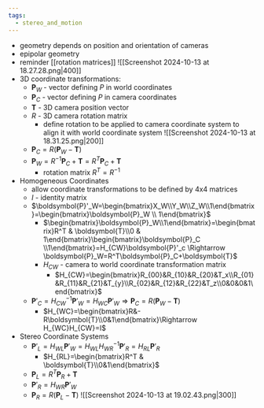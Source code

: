 ```yaml
---
tags:
  - stereo_and_motion
---
```

- geometry depends on position and orientation of cameras
- epipolar geometry
- reminder [[rotation matrices]]
![[Screenshot 2024-10-13 at 18.27.28.png|400]]
- 3D coordinate transformations:
	- $\boldsymbol{P}_W$ - vector defining $P$ in world coordinates
	- $\boldsymbol{P}_C$ - vector defining $P$ in camera coordinates
	- $\boldsymbol{T}$ - 3D camera position vector
	- $R$ - 3D camera rotation matrix
		- define rotation to be applied to camera coordinate system to align it with world coordinate system
	![[Screenshot 2024-10-13 at 18.31.25.png|200]]
	- $\boldsymbol{P}_C=R(\boldsymbol{P}_W-\boldsymbol{T})$
	- $\boldsymbol{P}_W=R^{-1}\boldsymbol{P}_C+\boldsymbol{T}=R^T\boldsymbol{P}_C+\boldsymbol{T}$
		- rotation matrix $R^T=R^{-1}$ 
- Homogeneous Coordinates
	- allow coordinate transformations to be defined by 4x4 matrices
	- $I$ - identity matrix
	- $\boldsymbol{P}'_W=\begin{bmatrix}X_W\\Y_W\\Z_W\\1\end{bmatrix}=\begin{bmatrix}\boldsymbol{P}_W \\ 1\end{bmatrix}$
		- $\begin{bmatrix}\boldsymbol{P}_W\\1\end{bmatrix}=\begin{bmatrix}R^T & \boldsymbol{T}\\0 & 1\end{bmatrix}\begin{bmatrix}\boldsymbol{P}_C \\1\end{bmatrix}=H_{CW}\boldsymbol{P}'_c \Rightarrow \boldsymbol{P}_W=R^T\boldsymbol{P}_C+\boldsymbol{T}$    
		- $H_{CW}$ - camera to world coordinate transformation matrix
			- $H_{CW}=\begin{bmatrix}R_{00}&R_{10}&R_{20}&T_x\\R_{01}&R_{11}&R_{21}&T_{y}\\R_{02}&R_{12}&R_{22}&T_z\\0&0&0&1\end{bmatrix}$ 
	- $\boldsymbol{P}'_C=H_{CW}^{-1}\boldsymbol{P}'_W=H_{WC}\boldsymbol{P}'_W\Rightarrow \boldsymbol{P}_C=R(\boldsymbol{P}_W-\boldsymbol{T})$
		- $H_{WC}=\begin{bmatrix}R&-R\boldsymbol{T}\\0&1\end{bmatrix}\Rightarrow H_{WC}H_{CW}=I$ 
- Stereo Coordinate Systems
	- $\boldsymbol{P}'_L=H_{WL}\boldsymbol{P}'_W=H_{WL}H^{-1}_{WR}\boldsymbol{P}'_R=H_{RL}\boldsymbol{P}'_R$
		- $H_{RL}=\begin{bmatrix}R^T & \boldsymbol{T}\\0&1\end{bmatrix}$ 
	- $\boldsymbol{P}_L=R^T\boldsymbol{P}_R+\boldsymbol{T}$
	- $\boldsymbol{P}'_R=H_{WR}\boldsymbol{P}'_W$
	- $\boldsymbol{P}_R=R(\boldsymbol{P}_L-\boldsymbol{T})$
![[Screenshot 2024-10-13 at 19.02.43.png|300]]
	